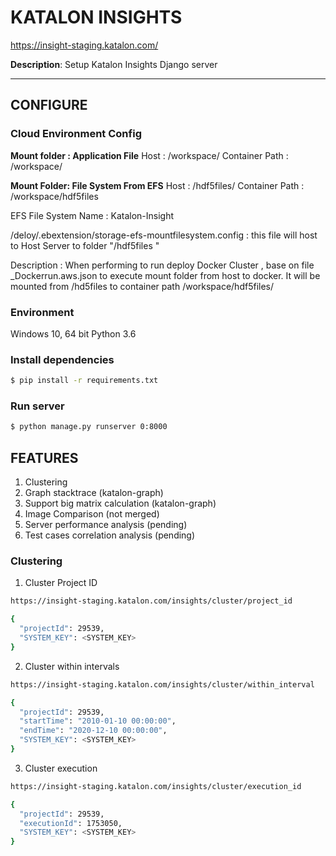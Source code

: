 # KATALON INSIGHTS

https://insight-staging.katalon.com/

**Description**: Setup Katalon Insights Django server

------------------------------

## CONFIGURE

### Cloud Environment Config
**Mount folder : Application File**
Host  :  /workspace/
Container Path :  /workspace/

**Mount Folder: File System From EFS**
Host : /hdf5files/
Container Path :  /workspace/hdf5files

EFS File System Name : Katalon-Insight

/deloy/.ebextension/storage-efs-mountfilesystem.config :  this file will host to Host Server to folder "/hdf5files "

Description :  When performing to run deploy Docker Cluster , base on file  _Dockerrun.aws.json to execute mount folder from host to docker.  It will be mounted from /hd5files to container path /workspace/hdf5files/

### Environment

Windows 10, 64 bit
Python 3.6

### Install dependencies

```sh
$ pip install -r requirements.txt
```

### Run server

```sh
$ python manage.py runserver 0:8000
```

## FEATURES
1. Clustering
2. Graph stacktrace (katalon-graph)
3. Support big matrix calculation (katalon-graph)
4. Image Comparison (not merged)
5. Server performance analysis (pending)
6. Test cases correlation analysis (pending)


### Clustering
1. Cluster Project ID
```sh
https://insight-staging.katalon.com/insights/cluster/project_id

{
  "projectId": 29539,
  "SYSTEM_KEY": <SYSTEM_KEY>
}
```
2. Cluster within intervals
```sh
https://insight-staging.katalon.com/insights/cluster/within_interval

{
  "projectId": 29539,
  "startTime": "2010-01-10 00:00:00",
  "endTime": "2020-12-10 00:00:00",
  "SYSTEM_KEY": <SYSTEM_KEY>
}
```
3. Cluster execution
```sh
https://insight-staging.katalon.com/insights/cluster/execution_id

{
  "projectId": 29539,
  "executionId": 1753050,
  "SYSTEM_KEY": <SYSTEM_KEY>
}
```
